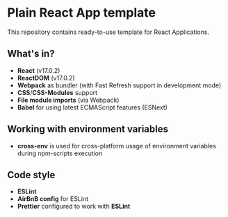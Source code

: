 # Plain React App template

This repository contains ready-to-use template for React Applications.

## What's in?

- **React** (v17.0.2)
- **ReactDOM** (v17.0.2)
- **Webpack** as bundler (with Fast Refresh support in development mode)
- **CSS**/**CSS-Modules** support
- **File module imports** (via Webpack)
- **Babel** for using latest ECMAScript features (ESNext)

## Working with environment variables

- **cross-env** is used for cross-platform usage of environment variables during npm-scripts execution

## Code style

- **ESLint**
- **AirBnB config** for ESLint
- **Prettier** configured to work with **ESLint**
